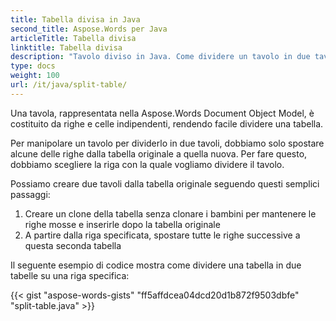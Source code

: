 ```yaml
---
title: Tabella divisa in Java
second_title: Aspose.Words per Java
articleTitle: Tabella divisa
linktitle: Tabella divisa
description: "Tavolo diviso in Java. Come dividere un tavolo in due tavoli separati Java."
type: docs
weight: 100
url: /it/java/split-table/
---
```


Una tavola, rappresentata nella Aspose.Words Document Object Model, è costituito da righe e celle indipendenti, rendendo facile dividere una tabella.

Per manipolare un tavolo per dividerlo in due tavoli, dobbiamo solo spostare alcune delle righe dalla tabella originale a quella nuova. Per fare questo, dobbiamo scegliere la riga con la quale vogliamo dividere il tavolo.

Possiamo creare due tavoli dalla tabella originale seguendo questi semplici passaggi:

1. Creare un clone della tabella senza clonare i bambini per mantenere le righe mosse e inserirle dopo la tabella originale
2. A partire dalla riga specificata, spostare tutte le righe successive a questa seconda tabella

Il seguente esempio di codice mostra come dividere una tabella in due tabelle su una riga specifica:

{{< gist "aspose-words-gists" "ff5affdcea04dcd20d1b872f9503dbfe" "split-table.java" >}}

